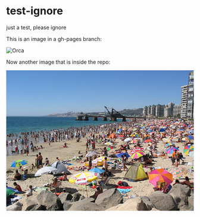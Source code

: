 # test-ignore
just a test, please ignore

This is an image in a gh-pages branch:

![Orca](http://devopstiger.github.io/test-ignore/pix/Keiko-1024.jpg)

Now another image that is inside the repo:

![Playa](/pix/Playa_Vina-800.jpg?raw=true "Image Title")
